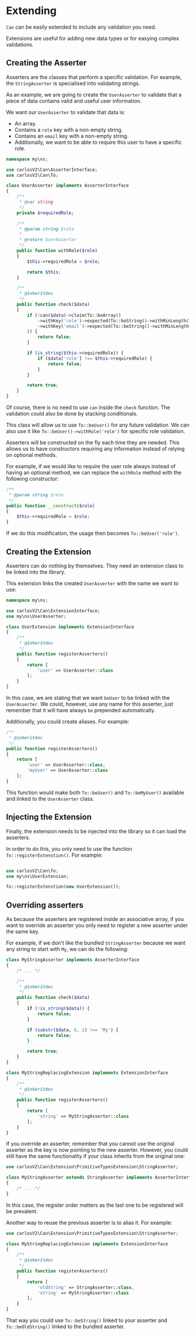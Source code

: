 # Extending

`Can` can be easily extended to include any validation you need.

Extensions are useful for adding new data types or for easying complex validations.

Creating the Asserter
---------------------

Asserters are the classes that perform a specific validation. For example, the `StringAsserter` is specialised
into validating strings.

As an example, we are going to create the `UserAsserter` to validate that a piece of data contains valid and
useful user information.

We want our `UserAsserter` to validate that data is:

- An array.
- Contains a `role` key with a non-empty string.
- Contains an `email` key with a non-empty string.
- Additionally, we want to be able to require this user to have a specific role.

```php
namespace my\ns;

use carlosV2\Can\AsserterInterface;
use carlosV2\Can\To;

class UserAsserter implements AsserterInterface
{
    /**
     * @var string
     */
    private $requiredRole;

    /**
     * @param string $role
     *
     * @return UserAsserter
     */
    public function withRole($role)
    {
        $this->requiredRole = $role;

        return $this;
    }

    /**
     * @inheritdoc
     */
    public function check($data)
    {
        if (!can($data)->claim(To::beArray()
            ->withKey('role')->expected(To::beString()->withMinLength(1))
            ->withKey('email')->expected(To::beString()->withMinLength(1))
        )) {
            return false;
        }

        if (is_string($this->requiredRole)) {
            if ($data['role'] !== $this->requiredRole) {
                return false;
            }
        }

        return true;
	}
}
```
Of course, there is no need to use `can` inside the `check` function. The validation could also be done by stacking
conditionals.

This class will allow us to use `To::beUser()` for any future validation. We can also use it
like `To::beUser()->withRole('role')` for specific role validation.

Asserters will be constructed on the fly each time they are needed. This allows us to have constructors requiring
any information instead of relying on optional methods.

For example, if we would like to require the user role always instead of having an optional method, we can replace
the `withRole` method with the following constructor:

```php
/**
 * @param string $role
 */
public function __construct($role)
{
    $this->requiredRole = $role;
}
```

If we do this modification, the usage then becomes `To::beUser('role')`.

Creating the Extension
----------------------

Asserters can do nothing by themselves. They need an extension class to be linked into the library.

This extension links the created `UserAsserter` with the name we want to use:

```php
namespace my\ns;

use carlosV2\Can\ExtensionInterface;
use my\ns\UserAsserter;

class UserExtension implements ExtensionInterface
{
    /**
     * @inheritdoc
     */
    public function registerAsserters()
    {
        return [
            'user' => UserAsserter::class
        ];
    }
}
```

In this case, we are stating that we want `beUser` to be linked with the `UserAsserter`. We could, however, use
any name for this asserter, just remember that it will have always `be` prepended automatically.

Additionally, you could create aliases. For example:

```php
/**
 * @inheritdoc
 */
public function registerAsserters()
{
    return [
        'user' => UserAsserter::class,
        'myUser' => UserAsserter::class
    ];
}
```

This function would make both `To::beUser()` and `To::beMyUser()` available and linked to the `UserAsserter` class.

Injecting the Extension
-----------------------

Finally, the extension needs to be injected into the library so it can load the asserters.

In order to do this, you only need to use the function `To::registerExtenstion()`. For example:

```php

use carlosV2\Can\To;
use my\ns\UserExtension;

To::registerExtenstion(new UserExtension());
```

Overriding asserters
--------------------

As because the asserters are registered inside an associative array, if you want to override an asserter you only
need to register a new asserter under the same key.

For example, if we don't like the bundled `StringAsserter` because we want any string to start with `My`, we can
do the following:

```php
class MyStringAsserter implements AsserterInterface
{
    /* ... */

    /**
     * @inheritdoc
     */
    public function check($data)
    {
        if (!is_string($data)) {
            return false;
        }

        if (substr($data, 0, 2) !== 'My') {
            return false;
        }

        return true;
	}
}

class MyStringReplacingExtension implements ExtensionInterface
{
    /**
     * @inheritdoc
     */
    public function registerAsserters()
    {
        return [
            'string' => MyStringAsserter::class
        ];
    }
}
```

If you override an asserter, remember that you cannot use the original asserter as the key is now pointing to
the new asserter. However, you could still have the same functionality if your class inherits from the original one:

```php
use carlosV2\Can\Extension\PrimitiveTypesExtension\StringAsserter;

class MyStringAsserter extends StringAsserter implements AsserterInterface
{
	/* ... */
}
```

In this case, the register order matters as the last one to be registered will be prevalent.

Another way to reuse the previous asserter is to alias it. For example:

```php
use carlosV2\Can\Extension\PrimitiveTypesExtension\StringAsserter;

class MyStringReplacingExtension implements ExtensionInterface
{
    /**
     * @inheritdoc
     */
    public function registerAsserters()
    {
        return [
            'oldString' => StringAsserter::class,
            'string' => MyStringAsserter::class
        ];
    }
}
```

That way you could use `To::beString()` linked to your asserter and `To::beOldString()` linked to the bundled asserter.
